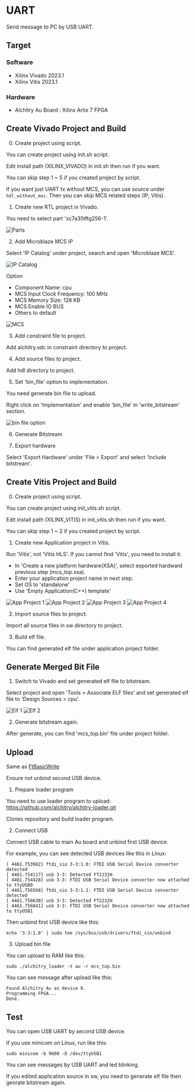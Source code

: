 # UART

Send message to PC by USB UART.

## Target
### Software

* Xilinx Vivado 2023.1
* Xilinx Vitis 2023.1

### Hardware

* Alchitry Au Board : Xilinx Artix 7 FPGA

## Create Vivado Project and Build

0. Create project using script.

You can create project using init.sh script.

Edit install path (XILINX_VIVADO) in init.sh then run if you want.

You can skip step 1 ~ 5 if you created project by script.

If you want just UART tx without MCS, you can use source under `hdl_without_msc`. Then you can skip MCS related steps (IP, Vitis).

1. Create new RTL project in Vivado.

You need to select part 'xc7a35tftg256-1'.

![Parts](../docs/part.png)

2. Add Microblaze MCS IP

Select 'IP Catalog' under project, search and open 'Microblaze MCS'.

![IP Catalog](docs/03_IP.png)

Option

- Component Name: cpu
- MCS Input Clock Frequency: 100 MHz
- MCS Memory Size: 128 KB
- MCS Enable IO BUS
- Others to default

![MCS](docs/04_MCS.png)

3. Add constraint file to project.

Add alchitry.xdc in constraint directory to project.

4. Add source files to project.

Add hdl directory to project.

5. Set 'bin_file' option to implementation.

You need generate bin file to upload.

Right click on 'Implementation' and enable 'bin_file' in 'write_bitstream' section.

![bin file option](../docs/imple.png)

6. Generate Bitstream

7. Export hardware

Select 'Export Hardware' under 'File > Export' and select 'Include bitstream'.

## Create Vitis Project and Build

0. Create project using script.

You can create project using init_vitis.sh script.

Edit install path (XILINX_VITIS) in init_vitis.sh then run if you want.

You can skip step 1 ~ 2 if you created project by script.

1. Create new Application project in Vitis.

Run 'Vitis', not 'Vitis HLS'. If you cannot find 'Vitis', you need to install it.

- In 'Create a new platform hardware(XSA)', select exported hardward previous step (mcs_top.xsa).
- Enter your application project name in next step.
- Set OS to 'standalone'
- Use 'Empty Application(C++) template'

![App Project 1](docs/05_App_01.png)
![App Project 2](docs/05_App_02.png)
![App Project 3](docs/05_App_03.png)
![App Project 4](docs/05_App_04.png)

2. Import source files to project.

Import all source files in sw directory to project.

3. Build elf file.

You can find generated elf file under application project folder.

## Generate Merged Bit File

1. Switch to Vivado and set generated elf file to bitstream.

Select project and open 'Tools > Associate ELF files' and set generated elf file to 'Design Sources > cpu'.

![Elf 1](docs/06_Elf_01.png)
![Elf 2](docs/06_Elf_02.png)

2. Generate bitstream again.

After generate, you can find 'mcs_top.bin' file under project folder.

## Upload

Same as [FtBasicWrite](../FtBasicWrite/README.md)

Ensure not unbind second USB device.

1. Prepare loader program

You need to use loader program to upload: https://github.com/alchitry/alchitry-loader.git

Clones repository and build loader program.

2. Connect USB

Connect USB cable to main Au board and unbind first USB device.

For example, you can see detected USB devices like this in Linux:

```
[ 4461.753982] ftdi_sio 3-3:1.0: FTDI USB Serial Device converter detected
[ 4461.754117] usb 3-3: Detected FT2232H
[ 4461.754428] usb 3-3: FTDI USB Serial Device converter now attached to ttyUSB0
[ 4461.756568] ftdi_sio 3-3:1.1: FTDI USB Serial Device converter detected
[ 4461.756630] usb 3-3: Detected FT2232H
[ 4461.756841] usb 3-3: FTDI USB Serial Device converter now attached to ttyUSB1
```

Then unbind first USB device like this:

```
echo '3-3:1.0' | sudo tee /sys/bus/usb/drivers/ftdi_sio/unbind
```

3. Upload bin file

You can upload to RAM like this:

```
sudo ./alchitry_loader -t au -r mcs_top.bin
```

You can see message after upload like this:

```
Found Alchitry Au as device 0.
Programming FPGA...
Done.
```

## Test

You can open USB UART by second USB device.

If you use minicom on Linux, run like this:

```
sudo minicom -b 9600 -D /dev/ttyUSB1
```

You can see messages by USB UART and led blinking.

If you edited application source in sw, you need to generate elf file then genrate bitstream again.
